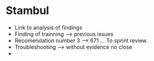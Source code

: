 # Stambul
- Link to analysis of findings
- Finding of trainning --> previous issues 
- Recomendation number 3 --> 671 ... To sprint review.
- Troubleshooting --> without evidence no close 
- 
